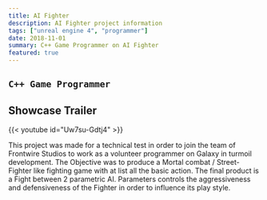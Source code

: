 ```yaml
---
title: AI Fighter
description: AI Fighter project information
tags: ["unreal engine 4", "programmer"]
date: 2018-11-01
summary: C++ Game Programmer on AI Fighter
featured: true
---
```


## `C++ Game Programmer`

## Showcase Trailer

{{< youtube id="Uw7su-Gdtj4" >}}

This project was made for a technical test in order to join the team of Frontwire Studios to work as a volunteer programmer on Galaxy in turmoil development. The Objective was to produce a Mortal combat / Street-Fighter like fighting game with at list all the basic action. The final product is a Fight between 2 parametric AI. Parameters controls the aggressiveness and defensiveness of the Fighter in order to influence its play style.